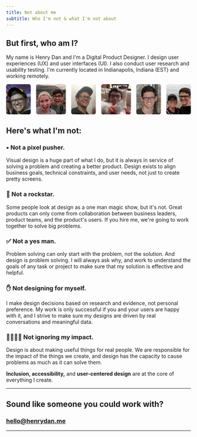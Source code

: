 ```yaml
---
title: Not about me
subtitle: Who I'm not & what I'm not about
---
```

## But first, who am I?

My name is Henry Dan and I'm a Digital Product Designer. I design user experiences (UX) and user interfaces (UI). I also conduct user research and usability testing. I'm currently located in Indianapolis, Indiana (EST) and working remotely.

![Me](/images/about/about9.jpg)

## Here's what I'm not:

### ▪️ Not a pixel pusher.

Visual design is a huge part of what I do, but it is always in service of solving a problem and creating a better product. Design exists to align business goals, technical constraints, and user needs, not just to create pretty screens.

### 🎸 Not a rockstar.

Some people look at design as a one man magic show, but it's not. Great products can only come from collaboration between business leaders, product teams, and the product's users. If you hire me, we're going to work together to solve big problems.

### ✅ Not a yes man.

Problem solving can only start with the problem, not the solution. And design is problem solving. I will always ask why, and work to understand the goals of any task or project to make sure that my solution is effective and helpful.

### ✋ Not designing for myself.

I make design decisions based on research and evidence, not personal preference. My work is only successful if you and your users are happy with it, and I strive to make sure my designs are driven by real conversations and meaningful data.

### 👩‍👩‍👧‍👦 Not ignoring my impact.

Design is about making useful things for real people. We are responsible for the impact of the things we create, and design has the capacity to cause problems as much as it can solve them.

**Inclusion, accessibility,** and **user-centered design** are at the core of everything I create.

---
## Sound like someone you could work with?
### [hello@henrydan.me](mailto:hello@henrydan.me)

---